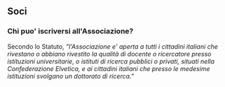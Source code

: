 
## Soci

### Chi puo' iscriversi all'Associazione?

Secondo lo Statuto, _"l'Associazione e' aperta a tutti i cittadini italiani che rivestano o abbiano rivestito la qualità di docente o ricercatore presso istituzioni universitarie, o istituti di ricerca pubblici o privati, situati nella Confederazione Elvetica, e ai cittadini italiani che presso le medesime istituzioni svolgano un dottorato di ricerca."_
